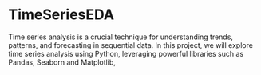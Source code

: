# TimeSeriesEDA
Time series analysis is a crucial technique for understanding trends, patterns, and forecasting in sequential data.  In this project, we will explore time series analysis using Python, leveraging powerful libraries such as Pandas, Seaborn and Matplotlib,
